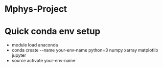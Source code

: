 # Mphys-Project
# Quick conda env setup
- module load anaconda
- conda create --name your-env-name python=3 numpy xarray matplotlib jupyter
- source activate your-env-name
